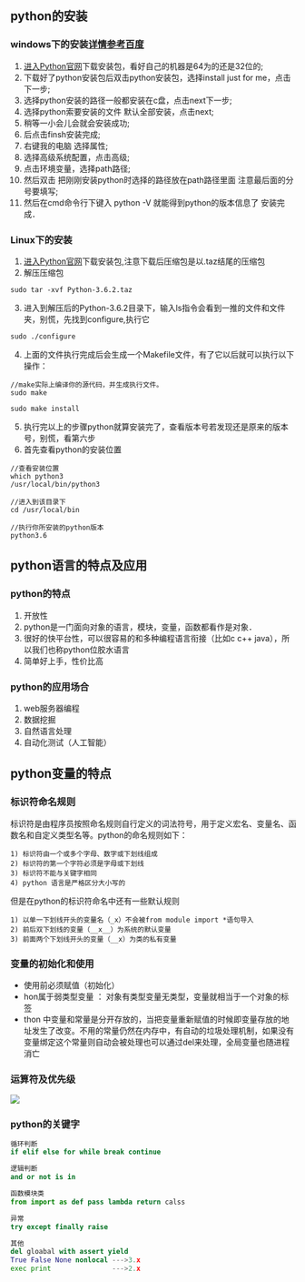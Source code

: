 ## python的安装
### windows下的安装[详情参考百度](https://jingyan.baidu.com/article/7908e85c78c743af491ad261.html)
1. [进入Python官网](https://www.python.org/downloads/)下载安装包，看好自己的机器是64为的还是32位的;
2. 下载好了python安装包后双击python安装包，选择install  just for me，点击下一步;
3. 选择python安装的路径一般都安装在c盘，点击next下一步;
4. 选择python索要安装的文件 默认全部安装，点击next;
5. 稍等一小会儿会就会安装成功;
6. 后点击finsh安装完成;
7. 右键我的电脑 选择属性;
8. 选择高级系统配置，点击高级;
9. 点击环境变量，选择path路径;
10. 然后双击 把刚刚安装python时选择的路径放在path路径里面 注意最后面的分号要填写;
11. 然后在cmd命令行下键入 python -V   就能得到python的版本信息了 安装完成．

### Linux下的安装
1. [进入Python官网](https://www.python.org/downloads/)下载安装包,注意下载后压缩包是以.taz结尾的压缩包
2. 解压压缩包
```
sudo tar -xvf Python-3.6.2.taz
```
3. 进入到解压后的Python-3.6.2目录下，输入ls指令会看到一推的文件和文件夹，别慌，先找到configure,执行它
```
sudo ./configure
```
4. 上面的文件执行完成后会生成一个Makefile文件，有了它以后就可以执行以下操作：
```
//make实际上编译你的源代码，并生成执行文件。
sudo make

sudo make install
```
5. 执行完以上的步骤python就算安装完了，查看版本号若发现还是原来的版本号，别慌，看第六步
6. 首先查看python的安装位置
```
//查看安装位置
which python3 
/usr/local/bin/python3

//进入到该目录下
cd /usr/local/bin

//执行你所安装的python版本
python3.6
```
## python语言的特点及应用
### python的特点
1. 开放性
2. python是一门面向对象的语言，模块，变量，函数都看作是对象．
3. 很好的快平台性，可以很容易的和多种编程语言衔接（比如c c++ java），所以我们也称python位胶水语言
4. 简单好上手，性价比高
### python的应用场合
1. web服务器编程
2. 数据挖掘
3. 自然语言处理
4. 自动化测试（人工智能）
## python变量的特点
### 标识符命名规则
标识符是由程序员按照命名规则自行定义的词法符号，用于定义宏名、变量名、函数名和自定义类型名等。python的命名规则如下：
```
1) 标识符由一个或多个字母、数字或下划线组成
2) 标识符的第一个字符必须是字母或下划线
3) 标识符不能与关键字相同
4) python 语言是严格区分大小写的
```
但是在python的标识符命名中还有一些默认规则
```
1) 以单一下划线开头的变量名（_x）不会被from module import *语句导入
2) 前后双下划线的变量（__x__）为系统的默认变量
3) 前面两个下划线开头的变量（__x）为类的私有变量
```
### 变量的初始化和使用
* 使用前必须赋值（初始化）
* hon属于弱类型变量 ： 对象有类型变量无类型，变量就相当于一个对象的标签
* thon 中变量和常量是分开存放的，当把变量重新赋值的时候即变量存放的地址发生了改变。不用的常量仍然在内存中，有自动的垃圾处理机制，如果没有变量绑定这个常量则自动会被处理也可以通过del来处理，全局变量也随进程消亡

### 运算符及优先级
![](https://nts.newbieol.com/static/k7/Python_2/class-001/img/logical1.png)

### python的关键字
```python
循环判断
if elif else for while break continue

逻辑判断
and or not is in

函数模块类
from import as def pass lambda return calss

异常
try except finally raise

其他
del gloabal with assert yield
True False None nonlocal --->3.x
exec print               --->2.x
```
